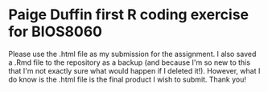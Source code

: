 # Paige Duffin first R coding exercise for BIOS8060
Please use the .html file as my submission for the assignment. I also saved a .Rmd file to the repository as a backup (and because I'm so new to this that I'm not exactly sure what would happen if I deleted it!). However, what I do know is the .html file is the final product I wish to submit. Thank you!
